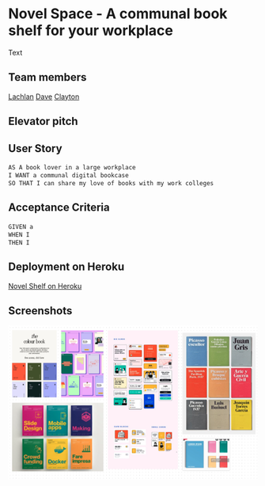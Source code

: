 # Novel Space - A communal book shelf for your workplace

Text 

## Team members

[Lachlan](https://github.com/lconnell1000)
[Dave](https://github.com/SEO-Web)
[Clayton](https://github.com/ClaytonMcIntosh)

## Elevator pitch

## User Story
```
AS A book lover in a large workplace
I WANT a communal digital bookcase
SO THAT I can share my love of books with my work colleges
```

## Acceptance Criteria
```
GIVEN a 
WHEN I 
THEN I 
```


## Deployment on Heroku

[Novel Shelf on Heroku](https://)

## Screenshots

![ScreenShot](./public/img/screenshot1.png)